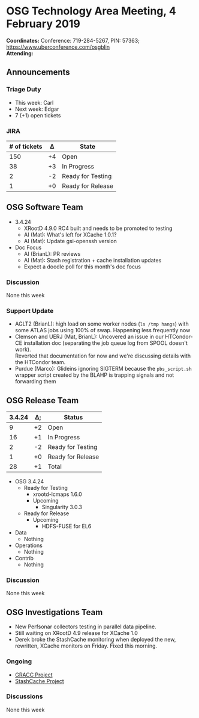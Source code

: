 # OSG Technology Area Meeting,  4 February 2019

**Coordinates:** Conference: 719-284-5267, PIN: 57363; <https://www.uberconference.com/osgblin>  
**Attending:**   


## Announcements


### Triage Duty

-   This week: Carl
-   Next week: Edgar
-   7 (+1) open tickets


### JIRA

| # of tickets | &Delta; | State             |
|------------ |------- |----------------- |
| 150          | +4      | Open              |
| 38           | +3      | In Progress       |
| 2            | -2      | Ready for Testing |
| 1            | +0      | Ready for Release |


## OSG Software Team

-   3.4.24  
    -   XRootD 4.9.0 RC4 built and needs to be promoted to testing
    -   AI (Mat): What's left for XCache 1.0.1?
    -   AI (Mat): Update gsi-openssh version
-   Doc Focus  
    -   AI (BrianL): PR reviews
    -   AI (Mat): Stash registration + cache installation updates
    -   Expect a doodle poll for this month's doc focus


### Discussion

None this week  


### Support Update

-   AGLT2 (BrianL): high load on some worker nodes (`ls /tmp hangs`) with some ATLAS jobs using 100% of swap. Happening less frequently now
-   Clemson and UERJ (Mat, BrianL): Uncovered an issue in our HTCondor-CE installation doc (separating the job queue log from SPOOL doesn't work).  
    Reverted that documentation for now and we're discussing details with the HTCondor team.
-   Purdue (Marco): Glideins ignoring SIGTERM because the `pbs_script.sh` wrapper script created by the BLAHP is trapping signals and not forwarding them


## OSG Release Team

| 3.4.24 | &Delta;; | Status            |
|------ |-------- |----------------- |
| 9      | +2       | Open              |
| 16     | +1       | In Progress       |
| 2      | -2       | Ready for Testing |
| 1      | +0       | Ready for Release |
| 28     | +1       | Total             |

-   OSG 3.4.24  
    -   Ready for Testing  
        -   xrootd-lcmaps 1.6.0
        -   Upcoming  
            -   Singularity 3.0.3
    -   Ready for Release  
        -   Upcoming  
            -   HDFS-FUSE for EL6
-   Data  
    -   Nothing
-   Operations  
    -   Nothing
-   Contrib  
    -   Nothing


### Discussion

None this week  


## OSG Investigations Team

* New Perfsonar collectors testing in parallel data pipeline.
* Still waiting on XRootD 4.9 release for XCache 1.0
* Derek broke the StashCache monitoring when deployed the new, rewritten, XCache monitors on Friday.  Fixed this morning.


### Ongoing

-   [GRACC Project](https://opensciencegrid.atlassian.net/projects/GRACC)
-   [StashCache Project](http://opensciencegrid.org/docs/data/stashcache/overview/)


### Discussions

None this week
